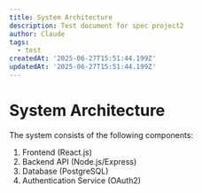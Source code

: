 ```yaml
---
title: System Architecture
description: Test document for spec project2
author: Claude
tags:
  - test
createdAt: '2025-06-27T15:51:44.199Z'
updatedAt: '2025-06-27T15:51:44.199Z'
---
```

# System Architecture

The system consists of the following components:

1. Frontend (React.js)
2. Backend API (Node.js/Express)
3. Database (PostgreSQL)
4. Authentication Service (OAuth2)
